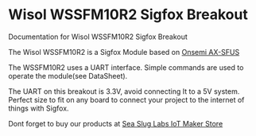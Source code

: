 # Wisol WSSFM10R2 Sigfox Breakout
Documentation for Wisol WSSFM10R2 Sigfox Breakout


The Wisol WSSFM10R2 is a Sigfox Module based on [Onsemi AX-SFUS](http://www.onsemi.com/pub/Collateral/AX-SFUS-D.PDF)

The WSSFM10R2 uses a UART interface. Simple commands are used to operate the module(see DataSheet).

The UART on this breakout is 3.3V, avoid connecting It to a 5V system. Perfect size to fit on any board to connect your project to the internet of things with Sigfox.

Dont forget to buy our products at [Sea Slug Labs IoT Maker Store](http://www.seasluglabs.io)
